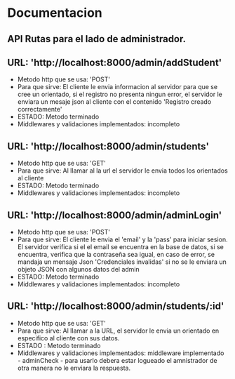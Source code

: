 # Documentacion 

## API Rutas para el lado de administrador.

## URL: 'http://localhost:8000/admin/addStudent'
- Metodo http que se usa: 'POST'
- Para que sirve: El cliente le envia informacion al servidor para que se cree un orientado, si el registro no presenta ningun error, el servidor le enviara un mesaje json al cliente con el contenido 'Registro creado correctamente'
- ESTADO: Metodo terminado
- Middlewares y validaciones implementados: incompleto

## URL: 'http://localhost:8000/admin/students'
- Metodo http que se usa: 'GET'
- Para que sirve: Al llamar al la url el servidor le envia todos los orientados al cliente
- ESTADO: Metodo terminado
- Middlewares y validaciones implementados: incompleto

## URL: 'http://localhost:8000/admin/adminLogin'
- Metodo http que se usa: 'POST'
- Para que sirve: El cliente le envia el 'email' y la 'pass' para iniciar sesion. El servidor verifica si el el email se encuentra en la base de datos, si se encuentra, verifica que la contraseña sea igual, en caso de error, se mandaja un mensaje Json 'Credenciales invalidas' si no se le enviara un objeto JSON con algunos datos del admin
- ESTADO: Metodo terminado
- Middlewares y validaciones implementados: incompleto

## URL: 'http://localhost:8000/admin/students/:id'
- Metodo http que se usa: 'GET'
- Para que sirve: Al llamar a la URL, el servidor le envia un orientado en especifico al cliente con sus datos.
- ESTADO : Metodo terminado
- Middlewares y validaciones implementados: middleware implementado - adminCheck - para usarlo debera estar logueado el amnistrador de otra manera no le enviara la respuesta.
